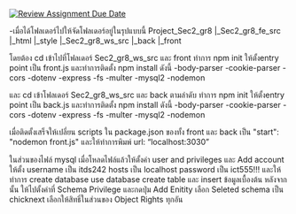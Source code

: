 [![Review Assignment Due Date](https://classroom.github.com/assets/deadline-readme-button-22041afd0340ce965d47ae6ef1cefeee28c7c493a6346c4f15d667ab976d596c.svg)](https://classroom.github.com/a/OspoeYOK)

-เมื่อได้โฟลเดอร์ไปให้จัดโฟลเดอร์อยู่ในรุปแบบนี้
Project_Sec2_gr8
|_Sec2_gr8_fe_src
	|_html
	|_style
|_Sec2_gr8_ws_src
	|_back
	|_front

โดยต้อง cd เข้าไปที่โฟลเดอร์ Sec2_gr8_ws_src และ front ทำการ npm init ให้ตั้งentry point เป็น front.js
และทำการติดตั้ง npm install ดังนี้
-body-parser
-cookie-parser
-cors
-dotenv
-express
-fs
-multer
-mysql2
-nodemon

และ cd เข้าโฟลเดอร์ Sec2_gr8_ws_src และ back ตามลำดับ ทำการ npm init  ให้ตั้งentry point เป็น back.js
และทำการติดตั้ง npm install ดังนี้
-body-parser
-cookie-parser
-cors
-dotenv
-express
-fs
-multer
-mysql2
-nodemon

เมื่อติดตั้งเสร็จให้เปลี่ยน scripts ใน  package.json ของทั้ง front และ back เป็น "start": "nodemon front.js" และให้ทำการพิมพ์ url: “localhost:3030”

ในส่วนของไฟล์ mysql เมื่อโหลดไฟล์แล้วให้ตั้งค่า user and privileges และ Add account 
ให้ตั้ง username เป็น itds242 
hosts เป็น localhost
password เป็น ict555!!!
และให้ทำการ create database use database create table และ insert ข้อมูลเบื้องต้น
หลังจากนั้น ให้ไปตั้งค่าที่ Schema Privilege และกดปุ่ม Add Enitity เลือก Seleted schema เป็น chicknext
เลือกให้สิทธิ์ในส่วนของ Object Rights ทุกอัน

